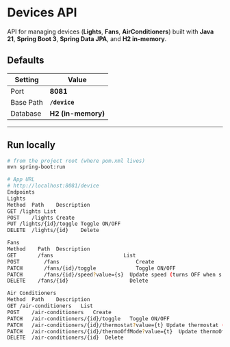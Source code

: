 # Devices API

API for managing devices (**Lights**, **Fans**, **AirConditioners**) built with **Java 21**, **Spring Boot 3**, **Spring Data JPA**, and **H2 in-memory**.

## Defaults

| Setting   | Value              |
|-----------|--------------------|
| Port      | **8081**           |
| Base Path | **`/device`**      |
| Database  | **H2 (in-memory)** |

---

## Run locally

```bash
# from the project root (where pom.xml lives)
mvn spring-boot:run

# App URL
# http://localhost:8081/device
Endpoints
Lights
Method	Path	Description
GET	/lights	List
POST	/lights	Create
PUT	/lights/{id}/toggle	Toggle ON/OFF
DELETE	/lights/{id}	Delete

Fans
Method	  Path	Description
GET	      /fans	                      List
POST	    /fans	                      Create
PATCH	    /fans/{id}/toggle	          Toggle ON/OFF
PATCH    	/fans/{id}/speed?value={s}	Update speed (turns OFF when s = 0)
DELETE	  /fans/{id}	                Delete

Air Conditioners
Method	Path	Description
GET	/air-conditioners	List
POST	/air-conditioners	Create
PATCH	/air-conditioners/{id}/toggle	Toggle ON/OFF
PATCH	/air-conditioners/{id}/thermostat?value={t}	Update thermostat (turns OFF when thermostat == thermoOffMode)
PATCH	/air-conditioners/{id}/thermoOffMode?value={t}	Update thermoOffMode
DELETE	/air-conditioners/{id}	Delete
